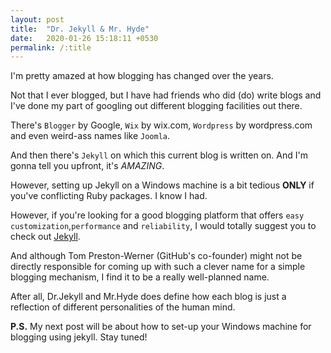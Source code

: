 ```yaml
---
layout: post
title:  "Dr. Jekyll & Mr. Hyde"
date:   2020-01-26 15:18:11 +0530
permalink: /:title
---
```

I'm pretty amazed at how blogging has changed over the years.

Not that I ever blogged, but I have had friends who did (do) write blogs and I've done my part of googling out different blogging facilities out there.

There's `Blogger` by Google, `Wix` by wix.com, `Wordpress` by wordpress.com and even weird-ass names like `Joomla`.

And then there's `Jekyll` on which this current blog is written on. And I'm gonna tell you upfront, it's *AMAZING*.

However, setting up Jekyll on a Windows machine is a bit tedious **ONLY** if you've conflicting Ruby packages. I know I had.

However, if you're looking for a good blogging platform that offers `easy customization`,`performance` and `reliability`, I would totally suggest you to check out [Jekyll][jekyll-site].

And although Tom Preston-Werner (GitHub's co-founder) might not be directly responsible for coming up with such a clever name for a simple blogging mechanism, I find it to be a really well-planned name.

After all, Dr.Jekyll and Mr.Hyde does define how each blog is just a reflection of different personalities of the human mind.

**P.S.** My next post will be about how to set-up your Windows machine for blogging using jekyll. Stay tuned!

[jekyll-site]: https://jekyllrb.com

